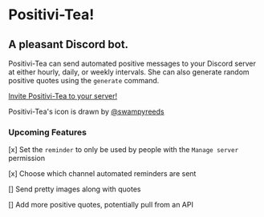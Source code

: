 # Positivi-Tea!
## A pleasant Discord bot.

Positivi-Tea can send automated positive messages to your Discord server at either hourly, daily, or weekly intervals. She can also generate random positive quotes using the `generate` command.

[Invite Positivi-Tea to your server!](https://discord.com/oauth2/authorize?client_id=860220065906294824&scope=bot&permissions=445504)

Positivi-Tea's icon is drawn by [@swampyreeds](https://twitter.com/swampyreeds)

### Upcoming Features
[x] Set the `reminder` to only be used by people with the `Manage server` permission

[x] Choose which channel automated reminders are sent

[] Send pretty images along with quotes

[] Add more positive quotes, potentially pull from an API
